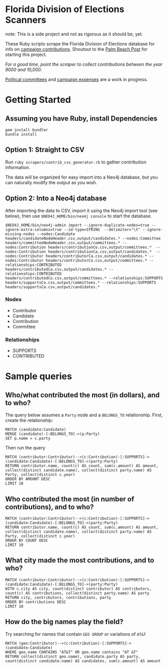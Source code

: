 # Florida Division of Elections Scanners

note: This is a side project and not as rigorous as it should be, yet. 

These Ruby scripts scrape the Florida Division of Elections database for info on [campaign contributions](http://election.dos.state.fl.us/campaign-finance/contrib.asp). 
Shoutout to the [Palm Beach Post](https://www.palmbeachpost.com/) for starting this project. 

*For a good time, point the scraper to collect contributions between the year 9000 and 10,000.*

[Political committees](http://election.dos.state.fl.us/committees/ComLkup.asp) and [campaign expenses](http://election.dos.state.fl.us/campaign-finance/expend.asp) are a work in progress.

# Getting Started 

## Assuming you have Ruby, install Dependencies

```
gem install bundler
bundle install
```

## Option 1: Straight to CSV

Run `ruby scrapers/contrib_csv_generator.rb` to gather contribution information. 

The data will be organized for easy import into a Neo4j database, but you can naturally modify the output as you wish. 

## Option 2: Into a Neo4j database

After importing the data to CSV, import it using the Neo4j import tool (see below), then use `$NEO4J_HOME/bin/neo4j console` to start the database.

```
$NEO4J_HOME/bin/neo4j-admin import --ignore-duplicate-nodes=true --ignore-extra-columns=true --id-type=STRING  --delimiter="\t" --ignore-missing-nodes --nodes:Candidate headers/candidateNodeHeader.csv,output/candidates.* --nodes:Committee headers/committeeNodeHeader.csv,output/committees.* --nodes:Contribution headers/contributionCo.csv,output/committees.*  --nodes:Contribution headers/contributionCa.csv,output/candidates.*  --nodes:Contributor headers/contributorCa.csv,output/candidates.* --nodes:Contributor headers/contributorCo.csv,output/committees.* --relationships:CONTRIBUTED headers/contributedCa.csv,output/candidates.* --relationships:CONTRIBUTED headers/contributedCo.csv,output/committees.* --relationships:SUPPORTS headers/supportsCo.csv,output/committees.* --relationships:SUPPORTS headers/supportsCa.csv,output/candidates.*
```

### Nodes

* Contributor
* Candidate
* Contribution
* Committee

### Relationships

* SUPPORTS
* CONTRIBUTED

# Sample queries

## Who/what contributed the most (in dollars), and to who?

The query below assumes a `Party` node and a `BELONGS_TO` relationship. 
First, create the relationship:

```
MATCH (candidate:Candidate)
MERGE (candidate)-[:BELONGS_TO]->(p:Party)
SET p.name = c.party
```

Then run the query

```
MATCH (contributor:Contributor)-->(c:Contribution)-[:SUPPORTS]->(candidate:Candidate)-[:BELONGS_TO]->(party:Party)
RETURN contributor.name, count(c) AS count, sum(c.amount) AS amount, collect(distinct candidate.name), collect(distinct party.name) AS Party, collect(distinct c.year)
ORDER BY AMOUNT DESC
LIMIT 10
```

## Who contributed the most (in number of contributions), and to who?

```
MATCH (contributor:Contributor)-->(c:Contribution)-[:SUPPORTS]->(candidate:Candidate)-[:BELONGS_TO]->(party:Party)
RETURN contributor.name, count(c) AS count, sum(c.amount) AS amount, collect(distinct candidate.name), collect(distinct party.name) AS Party, collect(distinct c.year)
ORDER BY COUNT DESC
LIMIT 10
```

## What city made the most contributions, and to who?

```
MATCH (contributor:Contributor)-->(c:Contribution)-[:SUPPORTS]->(candidate:Candidate)-[:BELONGS_TO]->(party:Party)
WITH c.city AS city, count(distinct contributor) AS contributors, count(c) AS contributions, collect(distinct party.name) AS party
RETURN city, contributors, contributions, party
ORDER BY contributions DESC
LIMIT 10
```

## How do the big names play the field?

Try searching for names that contain `GEO GROUP` or variations of `AT&T`

```
MATCH (geo:Contributor)-->(c:Contribution)-[:SUPPORTS]->(candidate:Candidate)
WHERE geo.name CONTAINS "AT&T" OR geo.name contains "AT &T"
RETURN collect(distinct geo.name), candidate.party AS party, count(distinct candidate.name) AS candidates, sum(c.amount) AS amount
```